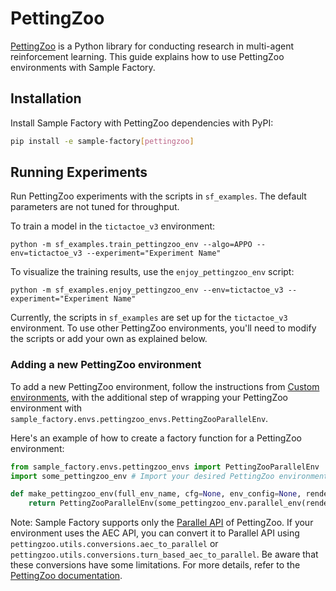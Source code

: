 # PettingZoo

[PettingZoo](https://pettingzoo.farama.org/) is a Python library for conducting research in multi-agent reinforcement learning. This guide explains how to use PettingZoo environments with Sample Factory.

## Installation

Install Sample Factory with PettingZoo dependencies with PyPI:

```bash
pip install -e sample-factory[pettingzoo]
```

## Running Experiments

Run PettingZoo experiments with the scripts in `sf_examples`.
The default parameters are not tuned for throughput.

To train a model in the `tictactoe_v3` environment:

```
python -m sf_examples.train_pettingzoo_env --algo=APPO --env=tictactoe_v3 --experiment="Experiment Name"
```

To visualize the training results, use the `enjoy_pettingzoo_env` script:

```
python -m sf_examples.enjoy_pettingzoo_env --env=tictactoe_v3 --experiment="Experiment Name"
```

Currently, the scripts in `sf_examples` are set up for the `tictactoe_v3` environment. To use other PettingZoo environments, you'll need to modify the scripts or add your own as explained below.

### Adding a new PettingZoo environment

To add a new PettingZoo environment, follow the instructions from [Custom environments](../03-customization/custom-environments.md), with the additional step of wrapping your PettingZoo environment with `sample_factory.envs.pettingzoo_envs.PettingZooParallelEnv`.

Here's an example of how to create a factory function for a PettingZoo environment:

```python
from sample_factory.envs.pettingzoo_envs import PettingZooParallelEnv
import some_pettingzoo_env # Import your desired PettingZoo environment

def make_pettingzoo_env(full_env_name, cfg=None, env_config=None, render_mode=None):
    return PettingZooParallelEnv(some_pettingzoo_env.parallel_env(render_mode=render_mode))
```

Note: Sample Factory supports only the [Parallel API](https://pettingzoo.farama.org/api/parallel/) of PettingZoo. If your environment uses the AEC API, you can convert it to Parallel API using `pettingzoo.utils.conversions.aec_to_parallel` or `pettingzoo.utils.conversions.turn_based_aec_to_parallel`. Be aware that these conversions have some limitations. For more details, refer to the [PettingZoo documentation](https://pettingzoo.farama.org/api/wrappers/pz_wrappers/).